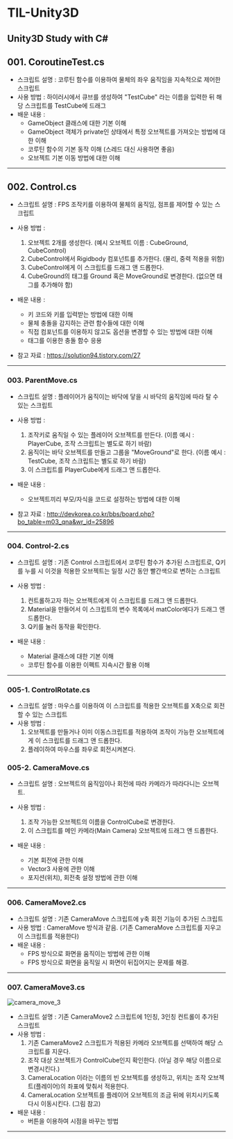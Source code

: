 # TIL-Unity3D
 Unity3D Study with C#
-----------------------------------------
## 001. CoroutineTest.cs
 * 스크립트 설명 : 코루틴 함수를 이용하여 물체의 좌우 움직임을 지속적으로 제어한 스크립트
 * 사용 방법 : 하이러시에서 큐브를 생성하여 "TestCube" 라는 이름을 입력한 뒤 해당 스크립트를 TestCube에 드래그
 * 배운 내용 :
	- GameObject 클래스에 대한 기본 이해
	- GameObject 객체가 private인 상태에서 특정 오브젝트를 가져오는 방법에 대한 이해
	- 코루틴 함수의 기본 동작 이해 (스레드 대신 사용하면 좋음)
	- 오브젝트 기본 이동 방법에 대한 이해

-----------------------------------------
## 002. Control.cs
 * 스크립트 설명 : FPS 조작키를 이용하여 물체의 움직임, 점프를 제어할 수 있는 스크립트
 * 사용 방법 : 
	1. 오브젝트 2개를 생성한다. (예시 오브젝트 이름 : CubeGround, CubeControl)
	2. CubeControl에서 Rigidbody 컴포넌트를 추가한다. (물리, 중력 적용을 위함)
	3. CubeControl에게 이 스크립트를 드래그 앤 드롭한다.
	4. CubeGround의 태그를 Ground 혹은 MoveGround로 변경한다. (없으면 태그를 추가해야 함)

 * 배운 내용 :
	- 키 코드와 키를 입력받는 방법에 대한 이해
	- 물체 충돌을 감지하는 관련 함수들에 대한 이해
	- 직접 컴포넌트를 이용하지 않고도 옵션을 변경할 수 있는 방법에 대한 이해
	- 태그를 이용한 충돌 함수 응용

 * 참고 자료 : https://solution94.tistory.com/27

-----------------------------------------
### 003. ParentMove.cs
 * 스크립트 설명 : 플레이어가 움직이는 바닥에 닿을 시 바닥의 움직임에 따라 탈 수 있는 스크립트
 * 사용 방법 : 
	1. 조작키로 움직일 수 있는 플레이어 오브젝트를 만든다. (이름 예시 : PlayerCube, 조작 스크립트는 별도로 하기 바람) 
	2. 움직이는 바닥 오브젝트를 만들고 그룹을 "MoveGround"로 한다. (이름 예시 : TestCube, 조작 스크립트는 별도로 하기 바람)
	3. 이 스크립트를 PlayerCube에게 드래그 앤 드롭한다.

 * 배운 내용 : 
	- 오브젝트끼리 부모/자식을 코드로 설정하는 방법에 대한 이해

 * 참고 자료 : http://devkorea.co.kr/bbs/board.php?bo_table=m03_qna&wr_id=25896

-----------------------------------------
### 004. Control-2.cs
 * 스크립트 설명 : 기존 Control 스크립트에서 코루틴 함수가 추가된 스크립트로, Q키를 누를 시 이것을 적용한 오브젝트는 일정 시간 동안 빨간색으로 변하는 스크립트
 * 사용 방법 : 
	1. 컨트롤하고자 하는 오브젝트에게 이 스크립트를 드래그 앤 드롭한다.
	2. Material을 만들어서 이 스크립트의 변수 목록에서 matColor에다가 드래그 앤 드롭한다.
	3. Q키를 눌러 동작을 확인한다.

 * 배운 내용 :
	- Material 클래스에 대한 기본 이해
	- 코루틴 함수를 이용한 이펙트 지속시간 활용 이해

-----------------------------------------
### 005-1. ControlRotate.cs
 * 스크립트 설명 : 마우스를 이용하여 이 스크립트를 적용한 오브젝트를 X축으로 회전할 수 있는 스크립트
 * 사용 방법 : 
	1. 오브젝트를 만들거나 이미 이동스크립트를 적용하여 조작이 가능한 오브젝트에게 이 스크립트를 드래그 앤 드롭한다.
	2. 플레이하여 마우스를 좌우로 회전시켜본다.

### 005-2. CameraMove.cs
 * 스크립트 설명 : 오브젝트의 움직임이나 회전에 따라 카메라가 따라다니는 오브젝트.
 * 사용 방법 : 
	1. 조작 가능한 오브젝트의 이름을 ControlCube로 변경한다.
	2. 이 스크립트를 메인 카메라(Main Camera) 오브젝트에 드래그 앤 드롭한다.

 * 배운 내용 : 
	- 기본 회전에 관한 이해
	- Vector3 사용에 관한 이해
	- 포지션(위치), 회전축 설정 방법에 관한 이해

-----------------------------------------
### 006. CameraMove2.cs
 * 스크립트 설명 : 기존 CameraMove 스크립트에 y축 회전 기능이 추가된 스크립트
 * 사용 방법 : CameraMove 방식과 같음. (기존 CameraMove 스크립트를 지우고 이 스크립트를 적용한다)
 * 배운 내용 : 
	- FPS 방식으로 화면을 움직이는 방법에 관한 이해 
	- FPS 방식으로 화면을 움직일 시 화면이 뒤집어지는 문제를 해결.

-----------------------------------------
### 007. CameraMove3.cs
 ![camera_move_3](./TIL-Unity3D/Script/007/example_007_0.PNG)
 * 스크립트 설명 : 기존 CameraMove2 스크립트에 1인칭, 3인칭 컨트롤이 추가된 스크립트
 * 사용 방법 : 
	1. 기존 CameraMove2 스크립트가 적용된 카메라 오브젝트를 선택하여 해당 스크립트를 지운다.
	2. 조작 대상 오브젝트가 ControlCube인지 확인한다. (아닐 경우 해당 이름으로 변경시킨다.)
	3. CameraLocation 이라는 이름의 빈 오브젝트를 생성하고, 위치는 조작 오브젝트(플레이어)의 좌표에 맞춰서 적용한다.
	4. CameraLocation 오브젝트를 플레이어 오브젝트의 조금 뒤에 위치시키도록 다시 이동시킨다. (그림 참고)
 * 배운 내용 : 
	- 버튼을 이용하여 시점을 바꾸는 방법

-----------------------------------------